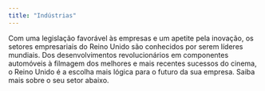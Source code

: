 ```yaml
---
title: "Indústrias"
---
```


Com uma legislação favorável às empresas e um apetite pela inovação, os setores empresariais do Reino Unido são conhecidos por serem líderes mundiais. Dos desenvolvimentos revolucionários em componentes automóveis à filmagem dos melhores e mais recentes sucessos do cinema, o Reino Unido é a escolha mais lógica para o futuro da sua empresa. Saiba mais sobre o seu setor abaixo.
